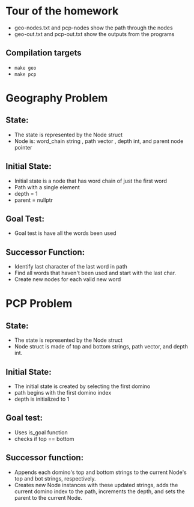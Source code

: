# Tour of the homework
- geo-nodes.txt and pcp-nodes show the path through the nodes 
- geo-out.txt and pcp-out.txt show the outputs from the programs
## Compilation targets
- `make geo`
- `make pcp`
# Geography Problem 
## State:
- The state is represented by the Node struct
- Node is: word_chain string , path vector , depth int,  and parent node pointer
## Initial State:
- Initial state is a node that has word chain of just the first word
- Path with a single element 
- depth = 1 
- parent = nullptr
## Goal Test:
- Goal test is have all the words been used 
## Successor Function:
- Identify last character of the last word in path
- Find all words that haven't been used and start with the last char.
- Create new nodes for each valid new word


# PCP Problem
## State: 
- The state is represented by the Node struct
- Node struct is made of top and bottom strings, path vector, and depth int.
## Initial State:
- The initial state is created by selecting the first domino
- path begins with the first domino index 
- depth is initialized to 1

## Goal test:
- Uses is_goal function
- checks if top == bottom

## Successor function:
- Appends each domino's top and bottom strings to the current Node's top and bot strings, respectively. 
- Creates new Node instances with these updated strings, adds the current domino index to the path, increments the depth, and sets the parent to the current Node.